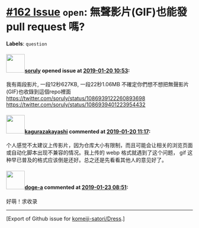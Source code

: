 # [\#162 Issue](https://github.com/komeiji-satori/Dress/issues/162) `open`: 無聲影片(GIF)也能發 pull request 嗎?
**Labels**: `question`


#### <img src="https://avatars.githubusercontent.com/u/1979746?u=3d9c7cb4dab29743cf2a0275332222c258af6fb3&v=4" width="50">[soruly](https://github.com/soruly) opened issue at [2019-01-20 10:53](https://github.com/komeiji-satori/Dress/issues/162):

我有兩段影片, 一段12秒627KB, 一段22秒1.06MB
不確定你們想不想把無聲影片(GIF)也收錄到這個repo裡面
https://twitter.com/soruly/status/1086939122260893698
https://twitter.com/soruly/status/1086939401223954432

#### <img src="https://avatars.githubusercontent.com/u/2824841?u=b6e28fbc3f5ac12daf4b9a169194996ca20b57fb&v=4" width="50">[kagurazakayashi](https://github.com/kagurazakayashi) commented at [2019-01-20 11:17](https://github.com/komeiji-satori/Dress/issues/162#issuecomment-455857461):

个人感觉不太建议上传影片，因为仓库大小有限制，而且可能会让相关的浏览页面或自动化脚本出现不兼容的情况。我上传的 webp 格式就遇到了这个问题， gif 这种早已普及的格式应该倒是还好。总之还是先看看其他人的意见好了。

#### <img src="https://avatars.githubusercontent.com/u/20410760?v=4" width="50">[doge-a](https://github.com/doge-a) commented at [2019-01-23 08:51](https://github.com/komeiji-satori/Dress/issues/162#issuecomment-456719438):

好萌！求收录


-------------------------------------------------------------------------------



[Export of Github issue for [komeiji-satori/Dress](https://github.com/komeiji-satori/Dress).]
